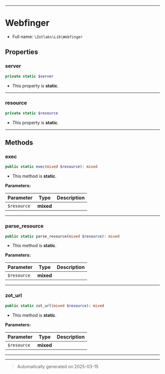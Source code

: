 ***

# Webfinger





* Full name: `\Zotlabs\Lib\Webfinger`



## Properties


### server



```php
private static $server
```



* This property is **static**.


***

### resource



```php
private static $resource
```



* This property is **static**.


***

## Methods


### exec



```php
public static exec(mixed $resource): mixed
```



* This method is **static**.




**Parameters:**

| Parameter | Type | Description |
|-----------|------|-------------|
| `$resource` | **mixed** |  |





***

### parse_resource



```php
public static parse_resource(mixed $resource): mixed
```



* This method is **static**.




**Parameters:**

| Parameter | Type | Description |
|-----------|------|-------------|
| `$resource` | **mixed** |  |





***

### zot_url



```php
public static zot_url(mixed $resource): mixed
```



* This method is **static**.




**Parameters:**

| Parameter | Type | Description |
|-----------|------|-------------|
| `$resource` | **mixed** |  |





***


***
> Automatically generated on 2025-03-15
